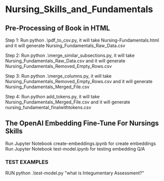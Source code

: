 # Nursing_Skills_and_Fundamentals

## Pre-Processing of Book in HTML

Step 1: Run python .\pdf_to_csv.py, it will take Nursing-Fundamentals.html and it will generate Nursing_Fundamentals_Raw_Data.csv

Step 2: Run python .\merge_similar_subsections.py, it will take Nursing_Fundamentals_Raw_Data.csv and it will generate Nursing_Fundamentals_Removed_Empty_Rows.csv

Step 3: Run python .\merge_columns.py, it will take Nursing_Fundamentals_Removed_Empty_Rows.csv and it will generate Nursing_Fundamentals_Merged_File.csv

Step 4: Run python add_tokens.py, it will take Nursing_Fundamentals_Merged_File.csv and it will generate nursing_fundamental_finalwithtokens.csv

## The OpenAI Embedding Fine-Tune For Nursings Skills

Run Jupyter Notebook create-embeddings.ipynb for create embeddings
Run Jupyter Notebook test-model.ipynb for testing embedding Q/A

### TEST EXAMPLES 

RUN python .\test-model.py "what is Integumentary Assessment?"